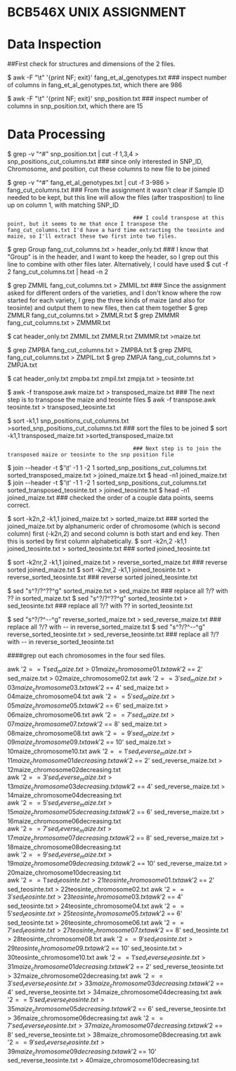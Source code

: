 # BCB546X UNIX ASSIGNMENT
# Data Inspection

##First check for structures and dimensions of the 2 files.

$ awk -F "\t" '{print NF; exit}' fang_et_al_genotypes.txt				### inspect number of columns in fang_et_al_genotypes.txt, which there are 986

$ awk -F "\t" '{print NF; exit}' snp_position.txt					### inspect number of columns in snp_position.txt, which there are 15



# Data Processing


$ grep -v "^#" snp_position.txt | cut -f 1,3,4 > snp_positions_cut_columns.txt		### since only interested in SNP_ID, Chromosome, and position, cut these columns to new file to be joined

$ grep -v "^#" fang_et_al_genotypes.txt | cut -f 3-986 > fang_cut_columns.txt		### From the assignment it wasn't clear if Sample ID needed to be kept, but this line will allow the files (after trasposition) to line up on column 1, with matching SNP_ID
 

											### I could transpose at this point, but it seems to me that once I transpose the fang_cut_columns.txt I'd have a hard time extracting the teosinte and maize, so I'll extract these two first into two files.

$ grep Group fang_cut_columns.txt > header_only.txt					### I know that "Group" is in the header, and I want to keep the header, so I grep out this line to combine with other files later. Alternatively, I could have used $ cut -f 2 fang_cut_columns.txt | head -n 2

$ grep ZMMIL fang_cut_columns.txt > ZMMIL.txt						### Since the assignment asked for different orders of the varieties, and I don't know where the row started for each variety, I grep the three kinds of maize (and also for teosinte) and output them to new files, then cat them together
$ grep ZMMLR fang_cut_columns.txt > ZMMLR.txt
$ grep ZMMMR fang_cut_columns.txt > ZMMMR.txt

$ cat header_only.txt ZMMIL.txt ZMMLR.txt ZMMMR.txt >maize.txt

$ grep ZMPBA fang_cut_columns.txt > ZMPBA.txt
$ grep ZMPIL fang_cut_columns.txt > ZMPIL.txt
$ grep ZMPJA fang_cut_columns.txt > ZMPJA.txt

$ cat header_only.txt zmpba.txt zmpil.txt zmpja.txt > teosinte.txt


$ awk -f transpose.awk maize.txt > transposed_maize.txt					### The next step is to transpose the maize and teosinte files
$ awk -f transpose.awk teosinte.txt > transposed_teosinte.txt

$ sort -k1,1 snp_positions_cut_columns.txt >sorted_snp_positions_cut_columns.txt	### sort the files to be joined
$ sort -k1,1 transposed_maize.txt >sorted_transposed_maize.txt

											### Next step is to join the transposed maize or teosinte to the snp position file	
$ join --header -t $'\t' -1 1 -2 1 sorted_snp_positions_cut_columns.txt sorted_transposed_maize.txt > joined_maize.txt
$ head -n1 joined_maize.txt								
$ join --header -t $'\t' -1 1 -2 1 sorted_snp_positions_cut_columns.txt sorted_transposed_teosinte.txt > joined_teosinte.txt
$ head -n1 joined_maize.txt								### checked the order of a couple data points, seems correct. 


$ sort -k2n,2 -k1,1 joined_maize.txt > sorted_maize.txt					### sorted the joined_maize.txt by alphanumeric order of chromosome (which is second column) first (-k2n,2) and second column is both start and end key. Then this is sorted by first column alphabetically.
$ sort -k2n,2 -k1,1 joined_teosinte.txt > sorted_teosinte.txt				### sorted joined_teosinte.txt

$ sort -k2nr,2 -k1,1 joined_maize.txt > reverse_sorted_maize.txt			### reverse sorted joined_maize.txt
$ sort -k2nr,2 -k1,1 joined_teosinte.txt > reverse_sorted_teosinte.txt			### reverse sorted joined_teosinte.txt


$ sed "s^?/?^??^g" sorted_maize.txt > sed_maize.txt					### replace all ?/? with ?? in sorted_maize.txt
$ sed "s^?/?^??^g" sorted_teosinte.txt > sed_teosinte.txt				### replace all ?/? with ?? in sorted_teosinte.txt

$ sed "s^?/?^--^g" reverse_sorted_maize.txt > sed_reverse_maize.txt			### replace all ?/? with -- in reverse_sorted_maize.txt
$ sed "s^?/?^--^g" reverse_sorted_teosinte.txt > sed_reverse_teosinte.txt		### replace all ?/? with -- in reverse_sorted_teosinte.txt


####grep out each chromosomes in the four sed files. 

awk '$2 == 1' sed_maize.txt > 01maize_chromosome01.txt			
awk '$2 == 2' sed_maize.txt > 02maize_chromosome02.txt
awk '$2 == 3' sed_maize.txt > 03maize_chromosome03.txt
awk '$2 == 4' sed_maize.txt > 04maize_chromosome04.txt
awk '$2 == 5' sed_maize.txt > 05maize_chromosome05.txt
awk '$2 == 6' sed_maize.txt > 06maize_chromosome06.txt
awk '$2 == 7' sed_maize.txt > 07maize_chromosome07.txt
awk '$2 == 8' sed_maize.txt > 08maize_chromosome08.txt
awk '$2 == 9' sed_maize.txt > 09maize_chromosome09.txt
awk '$2 == 10' sed_maize.txt > 10maize_chromosome10.txt
awk '$2 == 1' sed_reverse_maize.txt > 11maize_chromosome01decreasing.txt			
awk '$2 == 2' sed_reverse_maize.txt > 12maize_chromosome02decreasing.txt	
awk '$2 == 3' sed_reverse_maize.txt > 13maize_chromosome03decreasing.txt	
awk '$2 == 4' sed_reverse_maize.txt > 14maize_chromosome04decreasing.txt	
awk '$2 == 5' sed_reverse_maize.txt > 15maize_chromosome05decreasing.txt	
awk '$2 == 6' sed_reverse_maize.txt > 16maize_chromosome06decreasing.txt	
awk '$2 == 7' sed_reverse_maize.txt > 17maize_chromosome07decreasing.txt	
awk '$2 == 8' sed_reverse_maize.txt > 18maize_chromosome08decreasing.txt	
awk '$2 == 9' sed_reverse_maize.txt > 19maize_chromosome09decreasing.txt	
awk '$2 == 10' sed_reverse_maize.txt > 20maize_chromosome10decreasing.txt	
awk '$2 == 1' sed_teosinte.txt > 21teosinte_chromosome01.txt			
awk '$2 == 2' sed_teosinte.txt > 22teosinte_chromosome02.txt
awk '$2 == 3' sed_teosinte.txt > 23teosinte_chromosome03.txt
awk '$2 == 4' sed_teosinte.txt > 24teosinte_chromosome04.txt
awk '$2 == 5' sed_teosinte.txt > 25teosinte_chromosome05.txt
awk '$2 == 6' sed_teosinte.txt > 26teosinte_chromosome06.txt
awk '$2 == 7' sed_teosinte.txt > 27teosinte_chromosome07.txt
awk '$2 == 8' sed_teosinte.txt > 28teosinte_chromosome08.txt
awk '$2 == 9' sed_teosinte.txt > 29teosinte_chromosome09.txt
awk '$2 == 10' sed_teosinte.txt > 30teosinte_chromosome10.txt
awk '$2 == 1' sed_reverse_teosinte.txt > 31maize_chromosome01decreasing.txt			
awk '$2 == 2' sed_reverse_teosinte.txt > 32maize_chromosome02decreasing.txt	
awk '$2 == 3' sed_reverse_teosinte.txt > 33maize_chromosome03decreasing.txt	
awk '$2 == 4' sed_reverse_teosinte.txt > 34maize_chromosome04decreasing.txt	
awk '$2 == 5' sed_reverse_teosinte.txt > 35maize_chromosome05decreasing.txt	
awk '$2 == 6' sed_reverse_teosinte.txt > 36maize_chromosome06decreasing.txt	
awk '$2 == 7' sed_reverse_teosinte.txt > 37maize_chromosome07decreasing.txt	
awk '$2 == 8' sed_reverse_teosinte.txt > 38maize_chromosome08decreasing.txt	
awk '$2 == 9' sed_reverse_teosinte.txt > 39maize_chromosome09decreasing.txt	
awk '$2 == 10' sed_reverse_teosinte.txt > 40maize_chromosome10decreasing.txt


